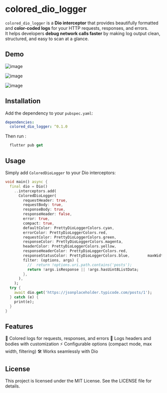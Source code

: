 # colored_dio_logger

`colored_dio_logger` is a **Dio interceptor** that provides beautifully formatted and **color-coded logs** for your HTTP requests, responses, and errors.  
It helps developers **debug network calls faster** by making log output clean, structured, and easy to scan at a glance.


## Demo 
![image](https://github.com/user-attachments/assets/1fc4590b-9085-4076-9e45-ec4432494224)

![image](https://github.com/user-attachments/assets/ea2020f7-6aa3-484f-adb9-bbf8c966012d)


![image](https://github.com/user-attachments/assets/ff49e7e3-ce28-4d68-bb09-ff37d730b94d)



## Installation
Add the dependency to your `pubspec.yaml`:

```yaml
dependencies:
  colored_dio_logger: ^0.1.0
```

Then run : 
```dart
  flutter pub get
```

## Usage
Simply add ```ColoredDioLogger``` to your Dio interceptors:

```dart
void main() async {
  final dio = Dio()
    ..interceptors.add(
      ColoredDioLogger(
        requestHeader: true,
        requestBody: true,
        responseBody: true,
        responseHeader: false,
        error: true,
        compact: true,
        defaultColor: PrettyDioLoggerColors.cyan,
        errorColor: PrettyDioLoggerColors.red,
        requestColor: PrettyDioLoggerColors.green,
        responseColor: PrettyDioLoggerColors.magenta,
        headerColor: PrettyDioLoggerColors.yellow,
        responseHeaderColor: PrettyDioLoggerColors.red,
        responseStatusColor: PrettyDioLoggerColors.blue,        maxWidth: 90,
        filter: (options, args) {
          //  return !options.uri.path.contains('posts');
          return !args.isResponse || !args.hasUint8ListData;
        },
      ),
    );
  try {
    await dio.get('https://jsonplaceholder.typicode.com/posts/1');
  } catch (e) {
    print(e);
  }
}
```

## Features

🌈 Colored logs for requests, responses, and errors
📡 Logs headers and bodies with customization
⚡ Configurable options (compact mode, max width, filtering)
🛠 Works seamlessly with Dio


## License
This project is licensed under the MIT License. See the LICENSE file for details.
 
 

